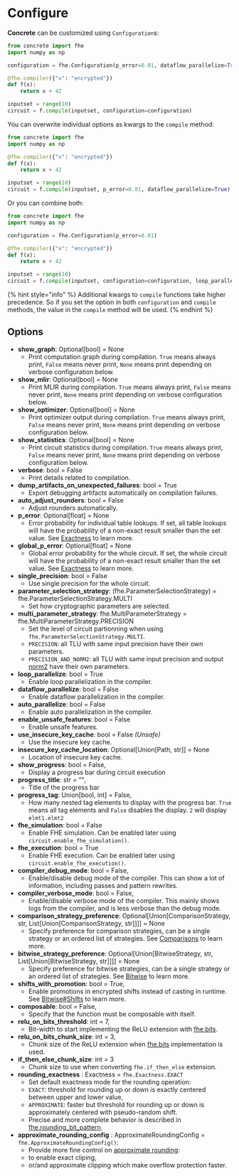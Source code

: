 # Configure

**Concrete** can be customized using `Configuration`s:

```python
from concrete import fhe
import numpy as np

configuration = fhe.Configuration(p_error=0.01, dataflow_parallelize=True)

@fhe.compiler({"x": "encrypted"})
def f(x):
    return x + 42

inputset = range(10)
circuit = f.compile(inputset, configuration=configuration)
```

You can overwrite individual options as kwargs to the `compile` method:

```python
from concrete import fhe
import numpy as np

@fhe.compiler({"x": "encrypted"})
def f(x):
    return x + 42

inputset = range(10)
circuit = f.compile(inputset, p_error=0.01, dataflow_parallelize=True)
```

Or you can combine both:

```python
from concrete import fhe
import numpy as np

configuration = fhe.Configuration(p_error=0.01)

@fhe.compiler({"x": "encrypted"})
def f(x):
    return x + 42

inputset = range(10)
circuit = f.compile(inputset, configuration=configuration, loop_parallelize=True)
```

{% hint style="info" %}
Additional kwargs to `compile` functions take higher precedence. So if you set the option in both `configuration` and `compile` methods, the value in the `compile` method will be used.
{% endhint %}

## Options

* **show\_graph**: Optional\[bool] = None
  * Print computation graph during compilation. `True` means always print, `False` means never print, `None` means print depending on verbose configuration below.
* **show\_mlir**: Optional\[bool] = None
  * Print MLIR during compilation. `True` means always print, `False` means never print, `None` means print depending on verbose configuration below.
* **show\_optimizer**: Optional\[bool] = None
  * Print optimizer output during compilation. `True` means always print, `False` means never print, `None` means print depending on verbose configuration below.
* **show\_statistics**: Optional\[bool] = None
  * Print circuit statistics during compilation. `True` means always print, `False` means never print, `None` means print depending on verbose configuration below.
* **verbose**: bool = False
  * Print details related to compilation.
* **dump\_artifacts\_on\_unexpected\_failures**: bool = True
  * Export debugging artifacts automatically on compilation failures.
* **auto\_adjust\_rounders**: bool = False
  * Adjust rounders automatically.
* **p\_error**: Optional\[float] = None
  * Error probability for individual table lookups. If set, all table lookups will have the probability of a non-exact result smaller than the set value. See [Exactness](../getting-started/exactness.md) to learn more.
* **global\_p\_error**: Optional\[float] = None
  * Global error probability for the whole circuit. If set, the whole circuit will have the probability of a non-exact result smaller than the set value. See [Exactness](../getting-started/exactness.md) to learn more.
* **single\_precision**: bool = False
  * Use single precision for the whole circuit.
* **parameter\_selection\_strategy**: (fhe.ParameterSelectionStrategy) = fhe.ParameterSelectionStrategy.MULTI
  * Set how cryptographic parameters are selected.
* **multi\_parameter\_strategy**: fhe.MultiParameterStrategy = fhe.MultiParameterStrategy.PRECISION
  * Set the level of circuit partionning when using `fhe.ParameterSelectionStrategy.MULTI`.
  * `PRECISION`: all TLU with same input precision have their own parameters.
  * `PRECISION_AND_NORM2`: all TLU with same input precision and output [norm2](../../compilers/concrete-optimizer/v0-parameters/README.md) have their own parameters.
* **loop\_parallelize**: bool = True
  * Enable loop parallelization in the compiler.
* **dataflow\_parallelize**: bool = False
  * Enable dataflow parallelization in the compiler.
* **auto\_parallelize**: bool = False
  * Enable auto parallelization in the compiler.
* **enable\_unsafe\_features**: bool = False
  * Enable unsafe features.
* **use\_insecure\_key\_cache**: bool = False _(Unsafe)_
  * Use the insecure key cache.
* **insecure\_key\_cache\_location**: Optional\[Union\[Path, str]] = None
  * Location of insecure key cache.
* **show\_progress**: bool = False,
  * Display a progress bar during circuit execution
* **progress\_title**: str = "",
  * Title of the progress bar
* **progress\_tag**: Union[bool, int] = False,
  * How many nested tag elements to display with the progress bar. `True` means all tag elements and `False` disables the display. `2` will display `elmt1.elmt2`
* **fhe\_simulation**: bool = False
  * Enable FHE simulation. Can be enabled later using `circuit.enable_fhe_simulation()`.
* **fhe\_execution**: bool = True
  * Enable FHE execution. Can be enabled later using `circuit.enable_fhe_execution()`.
* **compiler_debug_mode**: bool = False,
  * Enable/disable debug mode of the compiler. This can show a lot of information, including passes and pattern rewrites.
* **compiler_verbose_mode**: bool = False,
  * Enable/disable verbose mode of the compiler. This mainly shows logs from the compiler, and is less verbose than the debug mode.
* **comparison_strategy_preference**: Optional[Union[ComparisonStrategy, str, List[Union[ComparisonStrategy, str]]]] = None
  * Specify preference for comparison strategies, can be a single strategy or an ordered list of strategies. See [Comparisons](../tutorial/comparisons.md) to learn more.
* **bitwise_strategy_preference**: Optional[Union[BitwiseStrategy, str, List[Union[BitwiseStrategy, str]]]] = None
  * Specify preference for bitwise strategies, can be a single strategy or an ordered list of strategies. See [Bitwise](../tutorial/bitwise.md) to learn more.
* **shifts_with_promotion**: bool = True,
  * Enable promotions in encrypted shifts instead of casting in runtime. See [Bitwise#Shifts](../tutorial/bitwise.md#Shifts) to learn more.
* **composable**: bool = False,
  * Specify that the function must be composable with itself.
* **relu_on_bits_threshold**: int = 7,
  * Bit-width to start implementing the ReLU extension with [fhe.bits](../tutorial/bit_extraction.md).
* **relu_on_bits_chunk_size**: int = 3,
  * Chunk size of the ReLU extension when [fhe.bits](../tutorial/bit_extraction.md) implementation is used.
* **if_then_else_chunk_size**: int = 3
  * Chunk size to use when converting `fhe.if_then_else` extension.
* **rounding_exactness** : Exactness = `fhe.Exactness.EXACT`
  * Set default exactness mode for the rounding operation:
  * `EXACT`: threshold for rounding up or down is exactly centered between upper and lower value,
  * `APPROXIMATE`: faster but threshold for rounding up or down is approximately centered with pseudo-random shift.
  * Precise and more complete behavior is described in  [fhe.rounding_bit_pattern](../tutorial/rounding.md).
* **approximate_rounding_config** : ApproximateRoundingConfig = `fhe.ApproximateRoundingConfig()`:
  * Provide more fine control on [approximate rounding](../tutorial/rounding.md#approximate-rounding-features):
  * to enable exact cliping,
  * or/and approximate clipping which make overflow protection faster.
